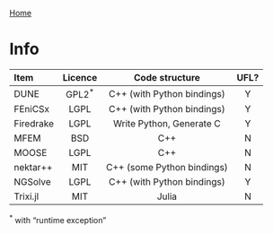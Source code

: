[Home](../readme.md)

# Info

| Item      | Licence  |       Code structure       | UFL?  |
| :-------- | :------: | :------------------------: | :---: |
| DUNE      | GPL2$^*$ | C++ (with Python bindings) |   Y   |
| FEniCSx   |   LGPL   | C++ (with Python bindings) |   Y   |
| Firedrake |   LGPL   |  Write Python, Generate C  |   Y   |
| MFEM      |   BSD    |            C++             |   N   |
| MOOSE     |   LGPL   |            C++             |   N   |
| nektar++  |   MIT    | C++ (some Python bindings) |   N   |
| NGSolve   |   LGPL   | C++ (with Python bindings) |   Y   |
| Trixi.jl  |   MIT    |           Julia            |   N   |

$^*$ with “runtime exception”